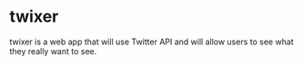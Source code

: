 # twixer

twixer is a web app that will use Twitter API and will allow users to see what they really want to see.
